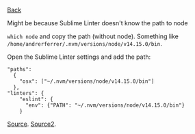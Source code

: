 [Back](https://github.com/andrerferrer/troubleshooting-lw)

Might be because Sublime Linter doesn't know the path to node

`which node` and copy the path (without node). Something like `/home/andrerferrer/.nvm/versions/node/v14.15.0/bin`.

Open the Sublime Linter settings and add the path:

```
"paths": 
  {
    "osx": ["~/.nvm/versions/node/v14.15.0/bin"]
  },
"linters": {
    "eslint": {
      "env": {"PATH": "~/.nvm/versions/node/v14.15.0/bin"}
    }
```

[Source](https://github.com/SublimeLinter/SublimeLinter/issues/1118#issuecomment-393030063).
[Source2](https://github.com/SublimeLinter/SublimeLinter/issues/1318).
